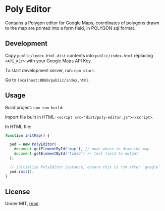 # Poly Editor

Contains a Polygon editor for Google Maps, coordinates of polygons drawn to the map are printed into a form field, in POLYGON sql format.


## Development

Copy `public/index.html.dist` contents into `public/index.html` replacing `<API_KEY>` with your Google Maps API Key.

To start development server, run: `npm start`.

Go to `localhost:8080/public/index.html`.

## Usage

Build project: `npm run build`.

Import file built in HTML: `<script src="dist/poly-editor.js"></script>`.

In HTML file:
``` javascript
function initMap() {

  ped = new PolyEditor(
    document.getElementById('map'), // node where to draw the map
    document.getElementById('field') // text field to output
  );

  // initialize PolyEditor instance, ensure this is run after `google` global variable from Google Maps has been loaded.
  ped.init();
}
```

## License

Under MIT, [read](./LICENSE).
